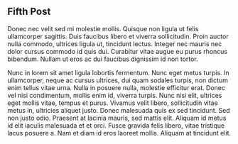 ## Fifth Post

 Donec nec velit sed mi molestie mollis. Quisque non ligula ut felis ullamcorper sagittis. Duis faucibus libero et viverra sollicitudin. Proin auctor nulla commodo, ultrices ligula ut, tincidunt lectus. Integer nec mauris nec dolor cursus commodo id quis dui. Curabitur vitae augue eu purus rhoncus bibendum. Nullam ut eros ac dui faucibus dignissim id non tortor.

Nunc in lorem sit amet ligula lobortis fermentum. Nunc eget metus turpis. In ullamcorper, neque ac cursus ultrices, dui quam sodales turpis, non dictum enim tellus vitae urna. Nulla in posuere nulla, molestie efficitur erat. Donec vel nisi condimentum, mollis enim id, viverra turpis. Nunc nisi elit, ultrices eget mollis vitae, tempus et purus. Vivamus velit libero, sollicitudin vitae metus in, ultricies aliquet justo. Donec malesuada quis ex sed tincidunt. Sed non justo odio. Praesent at lacinia mauris, sed mattis elit. Aliquam id metus id elit iaculis malesuada et et orci. Fusce gravida felis libero, vitae tristique lacus posuere a. Nam et diam id eros laoreet mollis. Aliquam at tincidunt elit. 
